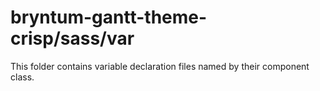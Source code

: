 # bryntum-gantt-theme-crisp/sass/var

This folder contains variable declaration files named by their component class.
